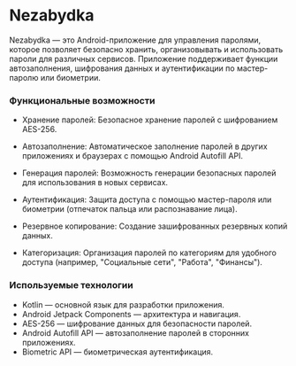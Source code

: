 # Nezabydka
Nezabydka — это Android-приложение для управления паролями, которое позволяет безопасно хранить, организовывать и использовать пароли для различных сервисов. Приложение поддерживает функции автозаполнения, шифрования данных и аутентификации по мастер-паролю или биометрии.

### Функциональные возможности
- Хранение паролей: Безопасное хранение паролей с шифрованием AES-256.

- Автозаполнение: Автоматическое заполнение паролей в других приложениях и браузерах с помощью Android Autofill API.

- Генерация паролей: Возможность генерации безопасных паролей для использования в новых сервисах.

- Аутентификация: Защита доступа с помощью мастер-пароля или биометрии (отпечаток пальца или распознавание лица).

- Резервное копирование: Создание зашифрованных резервных копий данных.

- Категоризация: Организация паролей по категориям для удобного доступа (например, "Социальные сети", "Работа", "Финансы").

### Используемые технологии
- Kotlin — основной язык для разработки приложения.
- Android Jetpack Components — архитектура и навигация.
- AES-256 — шифрование данных для безопасности паролей.
- Android Autofill API — автозаполнение паролей в сторонних приложениях.
- Biometric API — биометрическая аутентификация.
